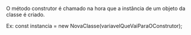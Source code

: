 O método construtor é chamado na hora que a instância de um objeto da classe é criado.

Ex: const instancia = new NovaClasse(variavelQueVaiParaOConstrutor);